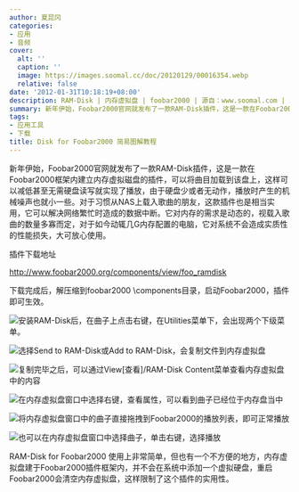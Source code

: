 ```yaml
---
author: 夏昆冈
categories:
- 应用
- 音频
cover:
  alt: ''
  caption: ''
  image: https://images.soomal.cc/doc/20120129/00016354.webp
  relative: false
date: '2012-01-31T10:18:19+08:00'
description: RAM-Disk | 内存虚拟盘 | foobar2000 | 源自：www.soomal.com | 版权：原创 |  平均/总评分：08.86/62
summary: 新年伊始，Foobar2000官网就发布了一款RAM-Disk插件，这是一款在Foobar2000框架内建立内存虚拟磁盘的插件，可以将曲目加载到该盘上，这样可以减低甚至无需硬盘读写就实现了播放，由于硬盘少或者无动作，播放时产生的机械噪声也就小一些。对于习惯从NAS上载入歌曲的朋友，这款插件也是相当实用。
tags:
- 应用工具
- 下载
title: Disk for Foobar2000 简易图解教程
---
```


新年伊始，Foobar2000官网就发布了一款RAM-Disk插件，这是一款在Foobar2000框架内建立内存虚拟磁盘的插件，可以将曲目加载到该盘上，这样可以减低甚至无需硬盘读写就实现了播放，由于硬盘少或者无动作，播放时产生的机械噪声也就小一些。对于习惯从NAS上载入歌曲的朋友，这款插件也是相当实用，它可以解决网络繁忙时造成的数据中断。它对内存的需求是动态的，视载入歌曲的数量多寡而定，对于如今动辄几G内存配置的电脑，它对系统不会造成实质性的性能损失，大可放心使用。



插件下载地址

http://www.foobar2000.org/components/view/foo_ramdisk



下载完成后，解压缩到foobar2000 \components目录，启动Foobar2000，插件即可生效。



![安装RAM-Disk后，在曲子上点击右键，在Utilities菜单下，会出现两个下级菜单。](https://images.soomal.cc/doc/20120129/00016351.webp)



![选择Send to RAM-Disk或Add to RAM-Disk，会复制文件到内存虚拟盘](https://images.soomal.cc/doc/20120129/00016352.webp)



![复制完毕之后，可以通过View[查看]/RAM-Disk Content菜单查看内存虚拟盘中的内容](https://images.soomal.cc/doc/20120129/00016353.webp)



![在内存虚拟盘窗口中选择右键，查看属性，可以看到曲子已经位于内存盘当中](https://images.soomal.cc/doc/20120129/00016354.webp)



![将内存虚拟盘窗口中的曲子直接拖拽到Foobar2000的播放列表，即可正常播放](https://images.soomal.cc/doc/20120129/00016355.webp)



![也可以在内存虚拟盘窗口中选择曲子，单击右键，选择播放](https://images.soomal.cc/doc/20120129/00016356.webp)



RAM-Disk for Foobar2000 
使用上非常简单，但也有一个不方便的地方，内存虚拟盘建于Foobar2000插件框架内，并不会在系统中添加一个虚拟硬盘，重启Foobar2000会清空内存虚拟盘，这样限制了这个插件的实用性。